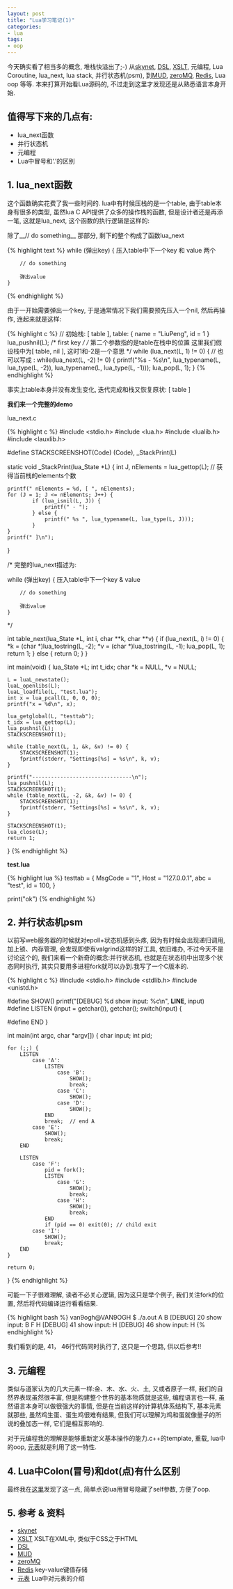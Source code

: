```yaml
---
layout: post
title: "Lua学习笔记(1)"
categories:
- lua
tags:
- oop
---
```


今天确实看了相当多的概念, 堆栈快溢出了;-) 从[skynet](https://github.com/cloudwu/skynet), [DSL](http://en.wikipedia.org/wiki/Domain-specific_language), [XSLT](http://www.w3school.com.cn/xsl/index.asp), 元编程, Lua Coroutine, lua_next, lua stack, 并行状态机(psm), 到[MUD](http://zh.wikipedia.org/zh-cn/MUD), [zeroMQ](http://zguide.zeromq.org/page:all), [Redis](http://redis.io/), Lua oop 等等. 本来打算开始看Lua源码的, 不过走到这里才发现还是从熟悉语言本身开始.

## 值得写下来的几点有:

- lua_next函数
- 并行状态机
- 元编程
- Lua中冒号和‘.’的区别

## 1. lua_next函数

这个函数确实花费了我一些时间的. lua中有时候压栈的是一个table, 由于table本身有很多的类型, 虽然lua C API提供了众多的操作栈的函数, 但是设计者还是再添一笔, 这就是lua_next, 这个函数的执行逻辑是这样的:

除了__// do something__ 那部分, 剩下的整个构成了函数lua_next


{% highlight text %}
while (弹出key) {
		压入table中下一个key 和 value 两个
		
		// do something

		弹出value
	}
{% endhighlight %}

由于一开始需要弹出一个key, 于是通常情况下我们需要预先压入一个nil, 然后再操作, 连起来就是这样:

{% highlight c %}
	 // 初始栈: [ table ], table: { name = "LiuPeng", id = 1 }
     lua_pushnil(L);  /* first key */
	 /* 第二个参数指的是table在栈中的位置
		这里我们假设栈中为[ table, nil ],
		这时1和-2是一个意思
	  */
     while (lua_next(L, 1) != 0) { // 也可以写成 : while(lua_next(L, -2) != 0) {
       printf("%s - %s\n",
              lua_typename(L, lua_type(L, -2)),
              lua_typename(L, lua_type(L, -1)));
       lua_pop(L, 1);
     }
{% endhighlight %}

事实上table本身并没有发生变化, 迭代完成和栈又恢复原状: [ table ]

__我们来一个完整的demo__

lua_next.c

{% highlight c %}
#include <stdio.h>
#include <lua.h>
#include <lualib.h>
#include <lauxlib.h>

#define STACKSCREENSHOT(Code) (Code), _StackPrint(L)

static void _StackPrint(lua_State *L)
{
	int J, nElements = lua_gettop(L);   // 获得当前栈的elements个数

	printf(" nElements = %d, [ ", nElements);
	for (J = 1; J <= nElements; J++) {
			if (lua_isnil(L, J)) {
				printf(" - ");
			} else {
				printf(" %s ", lua_typename(L, lua_type(L, J)));
			}
	}
	printf(" ]\n");
}

/* 完整的lua_next描述为:

   while (弹出key) {
		压入table中下一个key & value
		
		// do something

		弹出value
	}
*/

int table_next(lua_State *L, int i, char **k, char **v)
{
	if (lua_next(L, i) != 0) {
		*k = (char *)lua_tostring(L, -2);
		*v = (char *)lua_tostring(L, -1);
		lua_pop(L, 1);
		return 1;
	} else {
		return 0;
	}
}

int main(void)
{
	lua_State *L;
	int t_idx;
	char *k = NULL, *v = NULL;

	L = luaL_newstate();
	luaL_openlibs(L);
	luaL_loadfile(L, "test.lua");
	int x = lua_pcall(L, 0, 0, 0);
	printf("x = %d\n", x);

	lua_getglobal(L, "testtab");
	t_idx = lua_gettop(L);
	lua_pushnil(L);
	STACKSCREENSHOT(1);

	while (table_next(L, 1, &k, &v) != 0) {
		STACKSCREENSHOT(1);
		fprintf(stderr, "Settings[%s] = %s\n", k, v);
	}

	printf("--------------------------------\n");
	lua_pushnil(L);
	STACKSCREENSHOT(1);
	while (table_next(L, -2, &k, &v) != 0) {
		STACKSCREENSHOT(1);
		fprintf(stderr, "Settings[%s] = %s\n", k, v);
	}

	STACKSCREENSHOT(1);
	lua_close(L);
	return 1;
}
{% endhighlight %}

__test.lua__

{% highlight lua %}
testtab = {
	MsgCode = "1",
	Host = "127.0.0.1",
	abc = "test",
	id = 100,
}

print("ok")
{% endhighlight %}


## 2. 并行状态机psm

以前写web服务器的时候就对epoll+状态机感到头疼, 因为有时候会出现递归调用, 加上锁、内存管理, 会发现即使有valgrind这样的好工具, 依旧难办, 不过今天不是讨论这个的, 我们来看一个新奇的概念:并行状态机, 也就是在状态机中出现多个状态同时执行, 其实只要用多进程fork就可以办到.我写了一个C版本的.

{% highlight c %}
#include <stdio.h>
#include <stdlib.h>
#include <unistd.h>

#define SHOW() printf("[DEBUG] %d show input: %c\n", __LINE__, input)
#define LISTEN (input = getchar()), getchar(); switch(input) {

#define END }

int main(int argc, char *argv[])
{
	char input;
	int pid;

	for (;;) {
		LISTEN
			case 'A':
				LISTEN
					case 'B':
						SHOW();
						break;
					case 'C':
						SHOW();
					case 'D':
						SHOW();
				END
				break;  // end A
			case 'E':
				SHOW();
				break;
		END

		LISTEN
			case 'F':
				pid = fork();
				LISTEN
					case 'G':
						SHOW();
						break;
					case 'H':
						SHOW();
						break;
				END
				if (pid == 0) exit(0); // child exit
			case 'I':
				SHOW();
				break;
		END
	}

	return 0;
}
{% endhighlight %}

可能一下子很难理解, 读者不必关心逻辑, 因为这只是举个例子, 我们关注fork的位置, 然后将代码编译运行看看结果.

{% highlight bash %}
van9ogh@VAN9OGH $ ./a.out 
A
B
[DEBUG] 20 show input: B
F
H
[DEBUG] 41 show input: H
[DEBUG] 46 show input: H
{% endhighlight %}

我们看到的是, 41， 46行代码同时执行了, 这只是一个思路, 供以后参考!!


## 3. 元编程

类似与道家认为的几大元素一样:金、木、水、火、土, 又或者原子一样, 我们的自然界表现虽然很丰富, 但是构建整个世界的基本物质就是这些, 编程语言也一样, 虽然语言本身可以做很强大的事情, 但是在当前这样的计算机体系结构下, 基本元素就那些, 虽然鸡生蛋、蛋生鸡很难有结果, 但我们可以理解为鸡和蛋就像量子的所说的叠加态一样, 它们是相互影响的.

对于元编程我的理解是能够重新定义基本操作的能力.c++的template, 重载, lua中的oop, [元表](http://manual.luaer.cn/2.8.html)就是利用了这一特性.


## 4. Lua中Colon(冒号)和dot(点)有什么区别

最终我在[这里](http://book.luaer.cn/_96.htm)发现了这一点, 简单点说lua用冒号隐藏了self参数, 方便了oop.

## 5. 参考 & 资料

- [skynet](https://github.com/cloudwu/skynet)
- [XSLT](http://www.w3school.com.cn/xsl/index.asp) XSLT在XML中, 类似于CSS之于HTML
- [DSL](http://en.wikipedia.org/wiki/Domain-specific_language)
- [MUD](http://zh.wikipedia.org/zh-cn/MUD)
- [zeroMQ](http://zguide.zeromq.org/page:all)
- [Redis](http://redis.io/) key-value键值存储
- [元表](http://manual.luaer.cn/2.8.html) Lua中对元表的介绍
